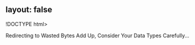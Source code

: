layout: false
---
!DOCTYPE html>
<html>
	<head>
		<title>Redirecting to Wasted Bytes Add Up, Consider Your Data Types Carefully</title>
  		<link rel="canonical" href="http://improve.dk/wasted-bytes-add-up-consider-your-data-types-carefully/"/>
		<meta http-equiv="content-type" content="text/html; charset=utf-8" />
		<meta http-equiv="refresh" content="0;url=http://improve.dk/wasted-bytes-add-up-consider-your-data-types-carefully/" />
	</head>
	<body>
		Redirecting to Wasted Bytes Add Up, Consider Your Data Types Carefully...
	</body>
</html>